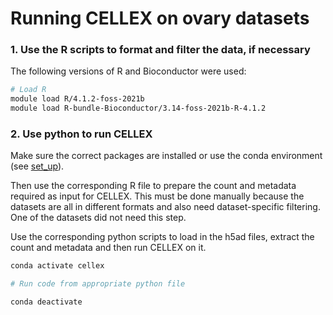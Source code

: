 # Running CELLEX on ovary datasets

### 1. Use the R scripts to format and filter the data, if necessary
The following versions of R and Bioconductor were used:
``` bash
# Load R
module load R/4.1.2-foss-2021b
module load R-bundle-Bioconductor/3.14-foss-2021b-R-4.1.2
```

### 2. Use python to run CELLEX
Make sure the correct packages are installed or use the conda environment (see [set_up](https://github.com/melparker101/p50/blob/main/set_up)).

Then use the corresponding R file to prepare the count and metadata required as input for CELLEX. 
This must be done manually because the datasets are all in different formats and also need dataset-specific filtering. One of the datasets did not need this step.

Use the corresponding python scripts to load in the h5ad files, extract the count and metadata and then run CELLEX on it.

``` bash
conda activate cellex

# Run code from appropriate python file

conda deactivate
```
